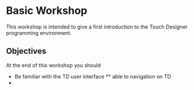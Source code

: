 # Basic Workshop

This workshop is intended to give a first introduction to the Touch Designer programming environment.

## Objectives

At the end of this workshop you should

* Be familiar with the TD user interface
** able to navigation on TD
* 
